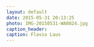 ```yaml
---
layout: default
date: 2015-05-31 20:13:25
photo: IMG-20150531-WA0024.jpg
caption_header:  
caption: Flavio Laus
---
```


